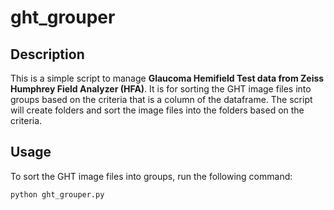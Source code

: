 # ght_grouper

## Description
This is a simple script to manage **Glaucoma Hemifield Test data from Zeiss Humphrey Field Analyzer (HFA)**.
It is for sorting the GHT image files into groups based on the criteria that is a column of the dataframe.
The script will create folders and sort the image files into the folders based on the criteria.

## Usage

To sort the GHT image files into groups, run the following command:

```bash
python ght_grouper.py
```
